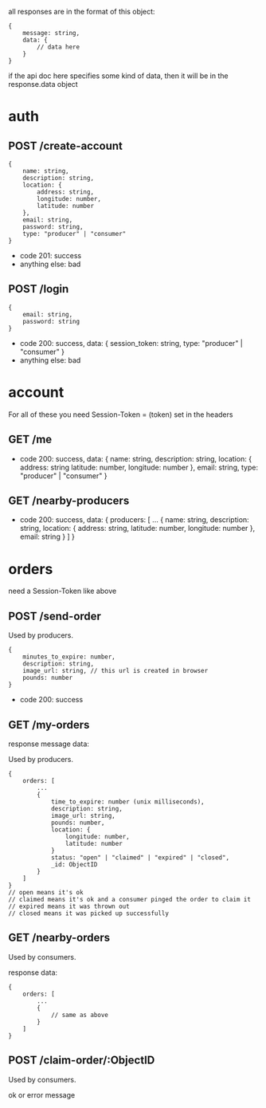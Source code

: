 all responses are in the format of this object:
```
{
    message: string,
    data: {
        // data here
    }
}
```
if the api doc here specifies some kind of data, then it will be in the response.data object

# auth

## POST /create-account

```
{
    name: string,
    description: string,
    location: {
        address: string,
        longitude: number,
        latitude: number
    },
    email: string,
    password: string,
    type: "producer" | "consumer"
}
```

- code 201: success
- anything else: bad

## POST /login

```
{
    email: string,
    password: string
}
```

- code 200: success, data: { session_token: string, type: "producer" | "consumer" }
- anything else: bad

# account

For all of these you need Session-Token = (token) set in the headers

## GET /me

- code 200: success, data: {
    name: string,
    description: string,
    location: {
        address: string
        latitude: number,
        longitude: number
    },
    email: string,
    type: "producer" | "consumer"
}

## GET /nearby-producers

- code 200: success, data: {
    producers: [
        ...
        {
            name: string,
            description: string,
            location: {
                address: string,
                latitude: number,
                longitude: number
            },
            email: string
        }
    ]
}

# orders

need a Session-Token like above

## POST /send-order

Used by producers.

```
{
    minutes_to_expire: number,
    description: string,
    image_url: string, // this url is created in browser
    pounds: number
}
```

- code 200: success

## GET /my-orders
response message data:

Used by producers.

```
{
    orders: [
        ...
        {
            time_to_expire: number (unix milliseconds),
            description: string,
            image_url: string,
            pounds: number,
            location: {
                longitude: number,
                latitude: number
            }
            status: "open" | "claimed" | "expired" | "closed",
            _id: ObjectID
        }
    ] 
}
// open means it's ok
// claimed means it's ok and a consumer pinged the order to claim it
// expired means it was thrown out
// closed means it was picked up successfully
```

## GET /nearby-orders

Used by consumers.

response data:
```
{
    orders: [
        ...
        {
            // same as above
        }
    ]
}
```

## POST /claim-order/:ObjectID

Used by consumers.

ok or error message
